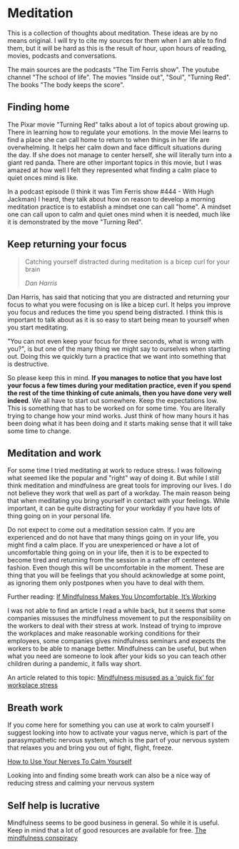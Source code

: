 # Meditation

This is a collection of thoughts about meditation. These ideas are by no means original. I will try to cite my sources for them when I am able to find them, but it will be hard as this is the result of hour, upon hours of reading, movies, podcasts and conversations.

The main sources are the podcasts "The Tim Ferris show". The youtube channel "The school of life". The movies "Inside out", "Soul", "Turning Red". The books "The body keeps the score".

## Finding home

The Pixar movie "Turning Red" talks about a lot of topics about growing up. There in learning how to regulate your emotions. In the movie Mei learns to find a place she can call home to return to when things in her life are overwhelming. It helps her calm down and face difficult situations during the day. If she does not manage to center herself, she will literally turn into a giant red panda. There are other important topics in this movie, but I was amazed at how well I felt they represented what finding a calm place to quiet onces mind is like.

In a podcast episode (I think it was Tim Ferris show #444 - With Hugh Jackman) I heard, they talk about how on reason to develop a morning meditation practice is to establish a mindset one can call "home". A mindset one can call upon to calm and quiet ones mind when it is needed, much like it is demonstrated by the move "Turning Red".


## Keep returning your focus

> Catching yourself distracted during meditation is a bicep curl for your brain
>
> <cite>Dan Harris</cite>

Dan Harris, has said that noticing that you are distracted and returning your focus to what you were focusing on is like a bicep curl. It helps you improve you focus and reduces the time you spend being distracted. I think this is important to talk about as it is so easy to start being mean to yourself when you start meditating. 

"You can not even keep your focus for three seconds, what is wrong with you?", is but one of the many thing we might say to ourselves when starting out. Doing this we quickly turn a practice that we want into something that is destructive.

So please keep this in mind. **If you manages to notice that you have lost your focus a few times during your meditation practice, even if you spend the rest of the time thinking of cute animals, then you have done very well indeed**. We all have to start out somewhere. Keep the expectations low. This is something that has to be worked on for some time. You are literally trying to change how your mind works. Just think of how many hours it has been doing what it has been doing and it starts making sense that it will take some time to change.


## Meditation and work

For some time I tried meditating at work to reduce stress. I was following what seemed like the popular and "right" way of doing it. But while I still think meditation and mindfulness are great tools for improving our lives. I do not believe they work that well as part of a workday. The main reason being that when meditating you bring yourself in contact with your feelings. While important, it can be quite distracting for your workday if you have lots of thing going on in your personal life. 

Do not expect to come out a meditation session calm. If you are experienced and do not have that many things going on in your life, you might find a calm place. If you are unexperienced or have a lot of uncomfortable thing going on in your life, then it is to be expected to become tired and returning from the session in a rather off centered fashion. Even though this will be uncomfortable in the moment. These are thing that you will be feelings that you should acknowledge at some point, as ignoring them only postpones when you have to deal with them. 

Further reading: [If Mindfulness Makes You Uncomfortable, It’s Working](https://hbr.org/2015/12/if-mindfulness-makes-you-uncomfortable-its-working)


I was not able to find an article I read a while back, but it seems that some companies missuses the mindfulness movement to put the responsibility on the workers to deal with their stress at work. Instead of trying to improve the workplaces and make reasonable working conditions for their employees, some companies gives mindfulness seminars and expects the workers to be able to manage better. Mindfulness can be useful, but when what you need are someone to look after your kids so you can teach other children during a pandemic, it falls way short.

An article related to this topic: [Mindfulness misused as a 'quick fix' for workplace stress](https://www.hrmagazine.co.uk/content/other/mindfulness-misused-as-a-quick-fix-for-workplace-stress)


## Breath work

If you come here for something you can use at work to calm yourself I suggest looking into how to activate your vagus nerve, which is part of the parasympathetic nervous system, which is the part of your nervous system that relaxes you and bring you out of fight, flight, freeze.

[How to Use Your Nerves To Calm Yourself](https://www.youtube.com/watch?v=HKwUx9GNXeA)

Looking into and finding some breath work can also be a nice way of reducing  stress and calming your nervous system


## Self help is lucrative 

Mindfulness seems to be good business in general. So while it is useful. Keep in mind that a lot of good resources are available for free. [The mindfulness conspiracy](https://www.theguardian.com/lifeandstyle/2019/jun/14/the-mindfulness-conspiracy-capitalist-spirituality)
